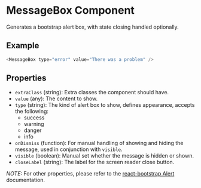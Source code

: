 # MessageBox Component

Generates a bootstrap alert box, with state closing handled optionally.

## Example
```js
<MessageBox type="error" value="There was a problem" />
```

## Properties

 * `extraClass` (string): Extra classes the component should have.
 * `value` (any): The content to show.
 * `type` (string): The kind of alert box to show, defines appearance, accepts the following:
   * success
   * warning
   * danger
   * info
 * `onDismiss` (function): For manual handling of showing and hiding the message, used in conjunction with `visible`.
 * `visible` (boolean): Manual set whether the message is hidden or shown.
 * `closeLabel` (string): The label for the screen reader close button.

 _NOTE:_ For other properties, please refer to the [react-bootstrap Alert](https://react-bootstrap.github.io/components.html#alert-props) documentation.
